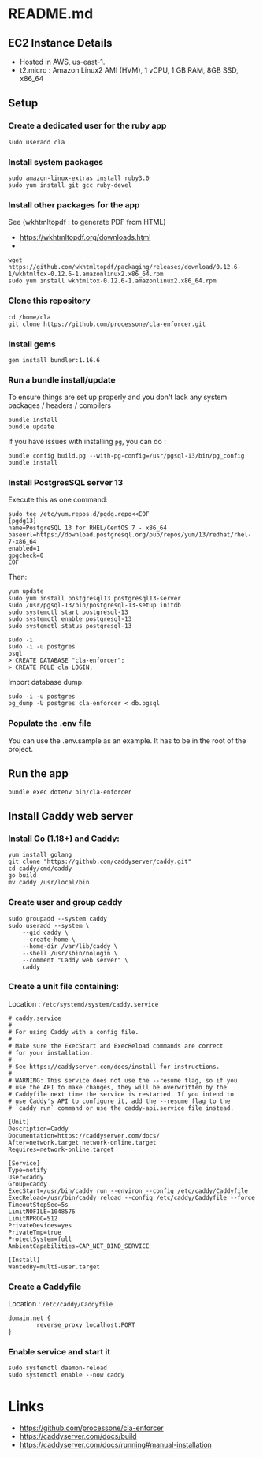 # README.md 

## EC2 Instance Details

- Hosted in AWS, us-east-1. 
- t2.micro : Amazon Linux2 AMI (HVM), 1 vCPU, 1 GB RAM, 8GB SSD, x86_64

## Setup 

### Create a dedicated user for the ruby app

```
sudo useradd cla
```

### Install system packages

```
sudo amazon-linux-extras install ruby3.0
sudo yum install git gcc ruby-devel
```

### Install other packages for the app

    
See (wkhtmltopdf : to generate PDF from HTML)
- https://wkhtmltopdf.org/downloads.html
- 

```
wget https://github.com/wkhtmltopdf/packaging/releases/download/0.12.6-1/wkhtmltox-0.12.6-1.amazonlinux2.x86_64.rpm
sudo yum install wkhtmltox-0.12.6-1.amazonlinux2.x86_64.rpm
```

### Clone this repository 

```
cd /home/cla
git clone https://github.com/processone/cla-enforcer.git
```

### Install gems 

```
gem install bundler:1.16.6
```

### Run a bundle install/update

To ensure things are set up properly and you don't lack any system packages / headers / compilers

```
bundle install
bundle update
```

If you have issues with installing `pg`, you can do : 

```
bundle config build.pg --with-pg-config=/usr/pgsql-13/bin/pg_config
bundle install 
```

### Install PostgresSQL server 13


Execute this as one command: 

```
sudo tee /etc/yum.repos.d/pgdg.repo<<EOF
[pgdg13]
name=PostgreSQL 13 for RHEL/CentOS 7 - x86_64
baseurl=https://download.postgresql.org/pub/repos/yum/13/redhat/rhel-7-x86_64
enabled=1
gpgcheck=0
EOF
```

Then: 

```
yum update
sudo yum install postgresql13 postgresql13-server
sudo /usr/pgsql-13/bin/postgresql-13-setup initdb
sudo systemctl start postgresql-13
sudo systemctl enable postgresql-13
sudo systemctl status postgresql-13
```

```
sudo -i
sudo -i -u postgres
psql
> CREATE DATABASE "cla-enforcer";
> CREATE ROLE cla LOGIN;
```

Import database dump: 

```
sudo -i -u postgres
pg_dump -U postgres cla-enforcer < db.pgsql
```

### Populate the .env file

You can use the .env.sample as an example. 
It has to be in the root of the project.

## Run the app

`bundle exec dotenv bin/cla-enforcer`

## Install Caddy web server


### Install Go (1.18+) and Caddy: 

```
yum install golang
git clone "https://github.com/caddyserver/caddy.git"
cd caddy/cmd/caddy
go build
mv caddy /usr/local/bin

```

### Create user and group caddy

```
sudo groupadd --system caddy
sudo useradd --system \
    --gid caddy \
    --create-home \
    --home-dir /var/lib/caddy \
    --shell /usr/sbin/nologin \
    --comment "Caddy web server" \
    caddy
```

### Create a unit file containing: 

Location : `/etc/systemd/system/caddy.service`

```
# caddy.service
#
# For using Caddy with a config file.
#
# Make sure the ExecStart and ExecReload commands are correct
# for your installation.
#
# See https://caddyserver.com/docs/install for instructions.
#
# WARNING: This service does not use the --resume flag, so if you
# use the API to make changes, they will be overwritten by the
# Caddyfile next time the service is restarted. If you intend to
# use Caddy's API to configure it, add the --resume flag to the
# `caddy run` command or use the caddy-api.service file instead.

[Unit]
Description=Caddy
Documentation=https://caddyserver.com/docs/
After=network.target network-online.target
Requires=network-online.target

[Service]
Type=notify
User=caddy
Group=caddy
ExecStart=/usr/bin/caddy run --environ --config /etc/caddy/Caddyfile
ExecReload=/usr/bin/caddy reload --config /etc/caddy/Caddyfile --force
TimeoutStopSec=5s
LimitNOFILE=1048576
LimitNPROC=512
PrivateDevices=yes
PrivateTmp=true
ProtectSystem=full
AmbientCapabilities=CAP_NET_BIND_SERVICE

[Install]
WantedBy=multi-user.target
```

### Create a Caddyfile

Location : `/etc/caddy/Caddyfile`

```
domain.net {
        reverse_proxy localhost:PORT
}

```

### Enable service and start it

```
sudo systemctl daemon-reload
sudo systemctl enable --now caddy
```


# Links

- https://github.com/processone/cla-enforcer
- https://caddyserver.com/docs/build
- https://caddyserver.com/docs/running#manual-installation
